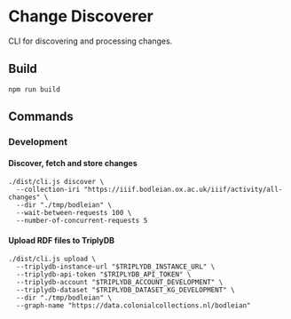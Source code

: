 # Change Discoverer

CLI for discovering and processing changes.

## Build

    npm run build

## Commands

### Development

#### Discover, fetch and store changes

    ./dist/cli.js discover \
      --collection-iri "https://iiif.bodleian.ox.ac.uk/iiif/activity/all-changes" \
      --dir "./tmp/bodleian" \
      --wait-between-requests 100 \
      --number-of-concurrent-requests 5

#### Upload RDF files to TriplyDB

    ./dist/cli.js upload \
      --triplydb-instance-url "$TRIPLYDB_INSTANCE_URL" \
      --triplydb-api-token "$TRIPLYDB_API_TOKEN" \
      --triplydb-account "$TRIPLYDB_ACCOUNT_DEVELOPMENT" \
      --triplydb-dataset "$TRIPLYDB_DATASET_KG_DEVELOPMENT" \
      --dir "./tmp/bodleian" \
      --graph-name "https://data.colonialcollections.nl/bodleian"
